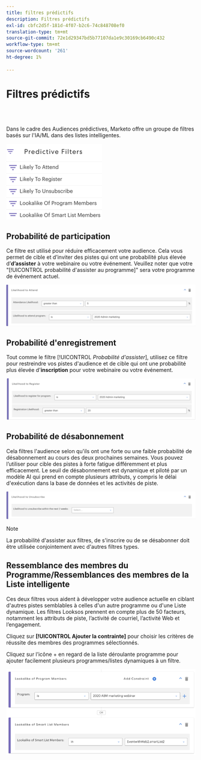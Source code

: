 ```yaml
---
title: filtres prédictifs
description: Filtres prédictifs
exl-id: cbfc2d5f-181d-4f07-b2c6-74c848708ef0
translation-type: tm+mt
source-git-commit: 72e1d29347bd5b77107da1e9c30169cb6490c432
workflow-type: tm+mt
source-wordcount: '261'
ht-degree: 1%

---
```


# Filtres prédictifs

<br> 

Dans le cadre des Audiences prédictives, Marketo offre un groupe de filtres basés sur l&#39;IA/ML dans des listes intelligentes.

![Image un](/help/sky/assets/predictive-audiences/predictive-filters/predictive-filters-1.png)

## Probabilité de participation

Ce filtre est utilisé pour réduire efficacement votre audience. Cela vous permet de cible et d’inviter des pistes qui ont une probabilité plus élevée d’**d’assister** à votre webinaire ou votre événement. Veuillez noter que votre &quot;[!UICONTROL probabilité d&#39;assister au programme]&quot; sera votre programme de événement actuel.

![Image 2](/help/sky/assets/predictive-audiences/predictive-filters/predictive-filters-2.png)

## Probabilité d&#39;enregistrement

Tout comme le filtre [!UICONTROL _Probabilité d&#39;assister_], utilisez ce filtre pour restreindre vos pistes d&#39;audience et de cible qui ont une probabilité plus élevée d&#39;**inscription** pour votre webinaire ou votre événement.

![Image trois](/help/sky/assets/predictive-audiences/predictive-filters/predictive-filters-3.png)

## Probabilité de désabonnement

Cela filtres l&#39;audience selon qu&#39;ils ont une forte ou une faible probabilité de désabonnement au cours des deux prochaines semaines. Vous pouvez l’utiliser pour cible des pistes à forte fatigue différemment et plus efficacement. Le seuil de désabonnement est dynamique et piloté par un modèle AI qui prend en compte plusieurs attributs, y compris le délai d&#39;exécution dans la base de données et les activités de piste.

![Image 4](/help/sky/assets/predictive-audiences/predictive-filters/predictive-filters-4.png)

>[!NOTE]
>
>La probabilité d&#39;assister aux filtres, de s&#39;inscrire ou de se désabonner doit être utilisée conjointement avec d&#39;autres filtres types.

## Ressemblance des membres du Programme/Ressemblances des membres de la Liste intelligente

Ces deux filtres vous aident à développer votre audience actuelle en ciblant d&#39;autres pistes semblables à celles d&#39;un autre programme ou d&#39;une Liste dynamique. Les filtres Looksos prennent en compte plus de 50 facteurs, notamment les attributs de piste, l’activité de courriel, l’activité Web et l’engagement.

Cliquez sur **[!UICONTROL Ajouter la contrainte]** pour choisir les critères de réussite des membres des programmes sélectionnés.

Cliquez sur l’icône + en regard de la liste déroulante programme pour ajouter facilement plusieurs programmes/listes dynamiques à un filtre.

![Image 5](/help/sky/assets/predictive-audiences/predictive-filters/predictive-filters-5.png)
